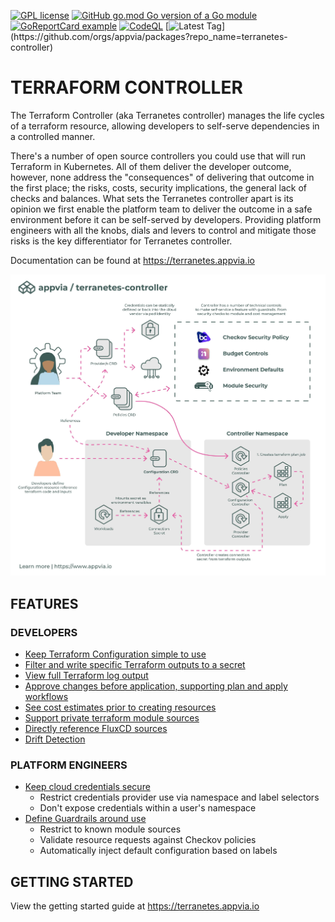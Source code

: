 [![GPL license](https://img.shields.io/badge/License-GPL-blue.svg)](http://perso.crans.org/besson/LICENSE.html)
[![GitHub go.mod Go version of a Go module](https://img.shields.io/github/go-mod/go-version/gomods/athens.svg)](https://github.com/gomods/athens)
[![GoReportCard example](https://goreportcard.com/badge/github.com/appvia/terranetes-controller)](https://goreportcard.com/report/github.com/appvia/terranetes-controller)
[![CodeQL](https://github.com/appvia/terranetes-controller/actions/workflows/codeql.yml/badge.svg)](https://github.com/appvia/terranetes-controller/actions/workflows/codeql.yml)
[![Latest Tag](https://ghcr-badge.herokuapp.com/appvia/terranetes-controller/latest_tag?ignore=latest,sha*)](https://github.com/orgs/appvia/packages?repo_name=terranetes-controller)

# **TERRAFORM CONTROLLER**

The Terraform Controller (aka Terranetes controller) manages the life cycles of a terraform resource, allowing developers to self-serve dependencies in a controlled manner.

There's a number of open source controllers you could use that will run Terraform in Kubernetes. All of them deliver the developer outcome, however, none address the "consequences" of delivering that outcome in the first place; the risks, costs, security implications, the general lack of checks and balances. What sets the Terranetes controller apart is its opinion we first enable the platform team to deliver the outcome in a safe environment before it can be self-served by developers. Providing platform engineers with all the knobs, dials and levers to control and mitigate those risks is the key differentiator for Terranetes controller.

Documentation can be found at https://terranetes.appvia.io

![Architecture](docs/images/architecture.jpg)

**FEATURES**
---

### DEVELOPERS

- [Keep Terraform Configuration simple to use](https://terranetes.appvia.io/terranetes-controller/developer/configuration/)
- [Filter and write specific Terraform outputs to a secret](https://terranetes.appvia.io/terranetes-controller/developer/configuration/#connection-secret-reference)
- [View full Terraform log output](https://terranetes.appvia.io/terranetes-controller/developer/configuration/#viewing-the-changes)
- [Approve changes before application, supporting plan and apply workflows](https://terranetes.appvia.io/terranetes-controller/developer/configuration/#approving-a-plan)
- [See cost estimates prior to creating resources](https://terranetes.appvia.io/terranetes-controller/admin/costs/)
- [Support private terraform module sources](https://terranetes.appvia.io/terranetes-controller/developer/private/)
- [Directly reference FluxCD sources](https://terranetes.appvia.io/terranetes-controller/developer/flux/)
- [Drift Detection](https://terranetes.appvia.io/terranetes-controller/admin/drift/)

### PLATFORM ENGINEERS

- [Keep cloud credentials secure](https://terranetes.appvia.io/terranetes-controller/admin/providers/)
  - Restrict credentials provider use via namespace and label selectors
  - Don't expose credentials within a user's namespace
- [Define Guardrails around use](https://terranetes.appvia.io/terranetes-controller/admin/policy/)
  - Restrict to known module sources
  - Validate resource requests against Checkov policies
  - Automatically inject default configuration based on labels

**GETTING STARTED**
---

View the getting started guide at https://terranetes.appvia.io
